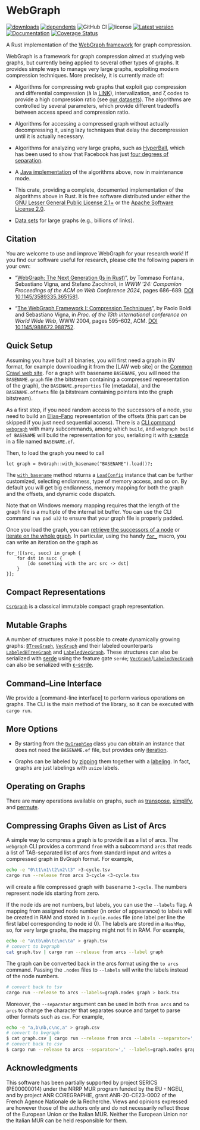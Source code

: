 # WebGraph

[![downloads](https://img.shields.io/crates/d/webgraph)](https://crates.io/crates/webgraph)
[![dependents](https://img.shields.io/librariesio/dependents/cargo/webgraph)](https://crates.io/crates/webgraph/reverse_dependencies)
![GitHub CI](https://github.com/vigna/webgraph-rs/actions/workflows/rust.yml/badge.svg)
![license](https://img.shields.io/crates/l/webgraph)
[![Latest version](https://img.shields.io/crates/v/webgraph.svg)](https://crates.io/crates/webgraph)
[![Documentation](https://docs.rs/webgraph/badge.svg)](https://docs.rs/webgraph)
[![Coverage Status](https://coveralls.io/repos/github/vigna/webgraph-rs/badge.svg?branch=main)](https://coveralls.io/github/vigna/webgraph-rs?branch=main)

A Rust implementation of the [WebGraph framework] for graph compression.

WebGraph is a framework for graph compression aimed at studying web graphs, but
currently being applied to several other types of graphs. It
provides simple ways to manage very large graphs, exploiting modern compression
techniques. More precisely, it is currently made of:

- Algorithms for compressing web graphs that exploit gap compression and
  differential compression (à la
  [LINK](https://ieeexplore.ieee.org/document/999950)),
  intervalization, and ζ codes to provide a high compression ratio (see [our
  datasets](http://law.di.unimi.it/datasets.php)). The algorithms are controlled
  by several parameters, which provide different tradeoffs between access speed
  and compression ratio.

- Algorithms for accessing a compressed graph without actually decompressing
  it, using lazy techniques that delay the decompression until it is actually
  necessary.

- Algorithms for analyzing very large graphs, such as
  [HyperBall](https://dl.acm.org/doi/10.5555/2606262.2606545), which has been
  used to show that Facebook has just [four degrees of
  separation](http://vigna.di.unimi.it/papers.php#BBRFDS).

- A [Java implementation](http://webgraph.di.unimi.it/) of the algorithms above,
  now in maintenance mode.

- This crate, providing a complete, documented implementation of the algorithms
  above in Rust. It is free software distributed under either the  [GNU Lesser
  General Public License
  2.1+](https://www.gnu.org/licenses/old-licenses/lgpl-2.1.html) or the [Apache
  Software License 2.0](https://www.apache.org/licenses/LICENSE-2.0).

- [Data sets](http://law.di.unimi.it/datasets.php) for large graphs (e.g.,
  billions of links).

## Citation

You are welcome to use and improve WebGraph for your research work! If you find
our software useful for research, please cite the following papers in your own:

- “[WebGraph: The Next Generation (Is in
  Rust)](http://vigna.di.unimi.it/papers.php#FVZWNG)”, by Tommaso Fontana,
  Sebastiano Vigna, and Stefano Zacchiroli, in _WWW '24: Companion Proceedings
  of the ACM on Web Conference 2024_, pages 686–689. [DOI
  10.1145/3589335.3651581](https://dl.acm.org/doi/10.1145/3589335.3651581).

- “[The WebGraph Framework I: Compression
  Techniques](http://vigna.di.unimi.it/papers.php#BoVWFI)”, by Paolo Boldi and
  Sebastiano Vigna, in _Proc. of the 13th international conference on World
  Wide Web_, WWW 2004, pages 595–602, ACM. [DOI
  10.1145/988672.988752](https://dl.acm.org/doi/10.1145/988672.988752).

## Quick Setup

Assuming you have built all binaries, you will first need a graph in BV format,
for example downloading it from the [LAW web site] or the [Common Crawl web
site]. For a graph with basename `BASENAME`, you will need the `BASENAME.graph`
file (the bitstream containing a compressed representation of the graph), the
`BASENAME.properties` file (metadata), and the `BASENAME.offsets` file (a
bitstream containing pointers into the graph bitstream).

As a first step, if you need random access to the successors of a node, you need
to build an [Elias–Fano] representation of the offsets (this part can be skipped
if you just need sequential access). There is a [CLI command `webgraph`] with many
subcommands, among which `build`, and `webgraph build ef BASENAME` will build
the representation for you, serializing it with [ε-serde] in a file
named `BASENAME.ef`.

Then, to load the graph you need to call

```ignore
let graph = BvGraph::with_basename("BASENAME").load()?;
```

The [`with_basename`] method returns a [`LoadConfig`] instance that can be
further customized, selecting endianness, type of memory access, and so on. By
default you will get big endianness, memory mapping for both the graph and the
offsets, and dynamic code dispatch.

Note that on Windows memory mapping requires that the length of the graph file
is a multiple of the internal bit buffer. You can use the CLI command `run pad
u32` to ensure that your graph file is properly padded.

Once you load the graph, you can [retrieve the successors of a node] or
[iterate on the whole graph]. In particular, using the handy [`for_`] macro,
you can write an iteration on the graph as

```ignore
for_![(src, succ) in graph {
    for dst in succ {
        [do something with the arc src -> dst]
    }
}];
```

## Compact Representations

[`CsrGraph`] is a classical immutable compact graph representation.

## Mutable Graphs

A number of structures make it possible to create dynamically growing graphs:
[`BTreeGraph`], [`VecGraph`] and their labeled counterparts
[`LabeledBTreeGraph`] and [`LabeledVecGraph`]. These structures can also
be serialized with [serde](https://crates.io/crates/serde) using the feature
gate `serde`; [`VecGraph`]/[`LabeledVecGraph`] can also be serialized with
[ε-serde](https://crates.io/crates/epserde).

## Command–Line Interface

We provide a [command-line interface] to perform various operations on graphs.
The CLI is the main method of the library, so it can be executed with `cargo
run`.

## More Options

- By starting from the [`BvGraphSeq`] class you can obtain an instance that does
  not need the `BASENAME.ef` file, but provides only [iteration].

- Graphs can be labeled by [zipping] them together with a [labeling]. In fact,
  graphs are just labelings with `usize` labels.

## Operating on Graphs

There are many operations available on graphs, such as [transpose],
[simplify], and [permute].

## Compressing Graphs Given as List of Arcs

A simple way to compress a graph is to provide it as a list of arcs. The
`webgraph` CLI provides a command `from` with a subcommand `arcs` that reads a
list of TAB-separated list of arcs from standard input and writes a compressed
graph in BvGraph format. For example,

```bash
echo -e "0\t1\n1\t2\n2\t3" >3-cycle.tsv
cargo run --release from arcs 3-cycle <3-cycle.tsv
```

will create a file compressed graph with basename `3-cycle`. The numbers
represent node ids starting from zero.

If the node ids are not numbers, but labels, you can use the `--labels` flag. A
mapping from assigned node number (in order of appearance) to labels will be
created in RAM and stored in `3-cycle.nodes` file (one label per line the first
label corresponding to node id 0). The labels are stored in a `HashMap`, so, for
very large graphs, the mapping might not fit in RAM. For example,

```bash
echo -e "a\tb\nb\tc\nc\ta" > graph.tsv
# convert to bvgraph
cat graph.tsv | cargo run --release from arcs --label graph
```

The graph can be converted back in the arcs format using the `to arcs` command.
Passing the `.nodes` files to `--labels` will write the labels instead of the
node numbers.

```bash
# convert back to tsv
cargo run --release to arcs --labels=graph.nodes graph > back.tsv
```

Moreover, the `--separator` argument can be used in both `from arcs` and `to arcs`
to change the character that separates source and target to parse other formats
such as `csv`. For example,

```bash
echo -e "a,b\nb,c\nc,a" > graph.csv
# convert to bvgraph
$ cat graph.csv | cargo run --release from arcs --labels --separator=',' graph
# convert back to csv
$ cargo run --release to arcs --separator=',' --labels=graph.nodes graph > back.csv
```

## Acknowledgments

This software has been partially supported by project SERICS (PE00000014) under
the NRRP MUR program funded by the EU - NGEU, and by project ANR COREGRAPHIE,
grant ANR-20-CE23-0002 of the French Agence Nationale de la Recherche. Views and
opinions expressed are however those of the authors only and do not necessarily
reflect those of the European Union or the Italian MUR. Neither the European
Union nor the Italian MUR can be held responsible for them.

[transpose]: <https://docs.rs/webgraph/latest/webgraph/transform/fn.transpose.html>
[simplify]: <https://docs.rs/webgraph/latest/webgraph/transform/fn.simplify.html>
[permute]: <https://docs.rs/webgraph/latest/webgraph/transform/fn.permute.html>
[`with_basename`]: <https://docs.rs/webgraph/latest/webgraph/graphs/bvgraph/random_access/struct.BvGraph.html#method.with_basename>
[`BvGraphSeq`]: <https://docs.rs/webgraph/latest/webgraph/graphs/bvgraph/sequential/struct.BvGraphSeq.html>
[`BvGraph`]: <https://docs.rs/webgraph/latest/webgraph/graphs/bvgraph/random_access/struct.BvGraph.html>
[`LoadConfig`]: <https://docs.rs/webgraph/latest/webgraph/graphs/bvgraph/load/struct.LoadConfig.html>
[iterate on the whole graph]: <https://docs.rs/webgraph/latest/webgraph/traits/labels/trait.SequentialLabeling.html#method.iter>
[zipping]: <https://docs.rs/webgraph/latest/webgraph/labels/zip/struct.Zip.html>
[labeling]: <https://docs.rs/webgraph/latest/webgraph/traits/labels/trait.SequentialLabeling.html>
[iteration]: <https://docs.rs/webgraph/latest/webgraph/traits/labels/trait.SequentialLabeling.html#method.iter>
[retrieve the successors of a node]: <https://docs.rs/webgraph/latest/webgraph/traits/graph/trait.RandomAccessGraph.html#method.successors>
[LAW website]: <http://law.di.unimi.it/>
[Elias–Fano]: <sux::dict::EliasFano>
[WebGraph framework]: <https://webgraph.di.unimi.it/>
[ε-serde]: <https://crates.io/crates/epserde/>
[`for_`]: <https://docs.rs/lender/latest/lender/macro.for_.html>
[`VecGraph`]: <https://docs.rs/webgraph/latest/webgraph/graphs/vec_graph/struct.VecGraph.html>
[`LabeledVecGraph`]: <https://docs.rs/webgraph/latest/webgraph/graphs/vec_graph/struct.LabeledVecGraph.html>
[`BTreeGraph`]: <https://docs.rs/webgraph/latest/webgraph/graphs/btree_graph/struct.BTreeGraph.html>
[`LabeledBTreeGraph`]: <https://docs.rs/webgraph/latest/webgraph/graphs/btree_graph/struct.LabeledBTreeGraph.html>
[Common Crawl web site]: <https://commoncrawl.org/>
[CLI command `webgraph`]: <https://docs.rs/webgraph-cli/latest/index.html>
[`CsrGraph`]: <https://docs.rs/webgraph/latest/webgraph/graphs/csr_graph/struct.CsrGraph.html>
